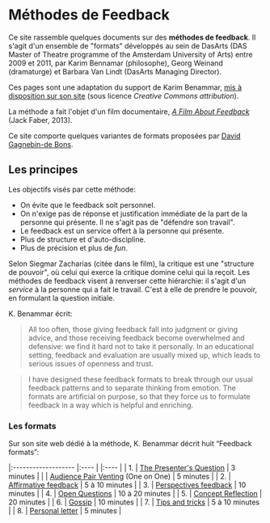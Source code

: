 # Méthodes de Feedback

Ce site rassemble quelques documents sur des **méthodes de feedback**. Il s'agit d'un ensemble de "formats" développés au sein de DasArts (DAS Master of Theatre programme of the Amsterdam University of Arts) entre 2009 et 2011, par Karim Bennamar (philosophe), Georg Weinand (dramaturge) et Barbara Van Lindt (DasArts Managing Director).

Ces pages sont une adaptation du support de Karim Benammar, [mis à disposition sur son site](https://philosophy.teachable.com/p/learning-from-feedback) (sous licence *Creative Commons attribution*).

La méthode a fait l'objet d'un film documentaire, *[A Film About Feedback](https://vimeo.com/97319636)* (Jack Faber, 2013).

Ce site comporte quelques variantes de formats proposées par [David Gagnebin-de Bons](https://davidg.ch/).

## Les principes

Les objectifs visés par cette méthode:

- On évite que le feedback soit personnel.
- On n'exige pas de réponse et justification immédiate de la part de la personne qui présente. Il ne s'agit pas de "défendre son travail".
- Le feedback est un service offert à la personne qui présente.
- Plus de structure et d'auto-discipline.
- Plus de précision et plus de *fun*.

Selon Siegmar Zacharias (citée dans le film), la critique est une "structure de pouvoir", où celui qui exerce la critique domine celui qui la reçoit. Les méthodes de feedback visent à renverser cette hiérarchie: il s'agit d'un *service* à la personne qui a fait le travail. C'est à elle de prendre le pouvoir, en formulant la question initiale.

K. Benammar écrit: 

> All too often, those giving feedback fall into judgment or giving advice, and those receiving feedback become overwhelmed and defensive: we find it hard not to take it personally. In an educational setting, feedback and evaluation are usually mixed up, which leads to serious issues of openness and trust.

> I have designed these feedback formats to break through our usual feedback patterns and to separate thinking from emotion. The formats are artificial on purpose, so that they force us to formulate feedback in a way which is helpful and enriching.

### Les formats

Sur son site web dédié à la méthode, K. Benammar décrit huit “Feedback formats”:

|:------------------- |:---- | |:---- |
| 1. | [The Presenter's Question](presenters-question.html)  | 3 minutes |
|    | [Audience Pair Venting](tete-a-tete.html) (One on One)  | 5 minutes |
| 2. | [Affirmative feedback](affirmative-feedback.html)  | 5 à 10 minutes |
| 3. | [Perspectives feedback](perspectives-feedback.html)  | 10 minutes |
| 4. | [Open Questions](open-questions.html)  | 10 à 20 minutes |
| 5. | [Concept Reflection](concept-reflection.html)  | 20 minutes |
| 6. | [Gossip](gossip.html) | 10 minutes |
| 7. | [Tips and tricks](tips-and-tricks.html)  | 5 à 10 minutes |
| 8. | [Personal letter](personal-letter.html) | 5 minutes |

